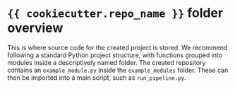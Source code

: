 # `{{ cookiecutter.repo_name }}` folder overview

This is where source code for the created project is stored. We recommend following a standard Python project structure,
with functions grouped into modules inside a descriptively named folder. The created repository contains an `example_module.py`
inside the `example_modules` folder. These can then be imported into a main script, such as `run_pipeline.py`.
